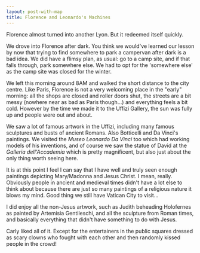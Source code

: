 ```yaml
---
layout: post-with-map
title: Florence and Leonardo's Machines
---
```


<p class="intro"><span class="dropcap">F</span>lorence almost turned into another Lyon. But it redeemed itself quickly.</p>

We drove into Florence after dark. You think we would've learned our lesson by now that trying to find somewhere to park a campervan after dark is a bad idea. We did have a flimsy plan, as usual: go to a camp site, and if that falls through, park somewhere else. We had to opt for the 'somewhere else' as the camp site was closed for the winter.

We left this morning around 8AM and walked the short distance to the city centre. Like Paris, Florence is not a very welcoming place in the "early" morning: all the shops are closed and roller doors shut, the streets are a bit messy (nowhere near as bad as Paris though...) and everything feels a bit cold. However by the time we made it to the Uffizi Gallery, the sun was fully up and people were out and about.

We saw a lot of famous artwork in the Uffizi, including many famous sculptures and busts of ancient Romans. Also Botticelli and Da Vinci's  paintings. We visited the <em>Museo Leonardo Da Vinci</em> too which had working models of his inventions, and of course we saw the statue of David at the <em>Galleria dell'Accademia</em> which is pretty magnificent, but also just about the only thing worth seeing here.

It is at this point I feel I can say that I have well and truly seen enough paintings depicting Mary/Madonna and Jesus Christ. I mean, really. Obviously people in ancient and medieval times didn't have a lot else to think about because there are just so many paintings of a religious nature it blows my mind. Good thing we still have Vatican City to visit...

I did enjoy all the non-Jesus artwork, such as Judith beheading Holofernes as painted by Artemisia Gentileschi, and all the sculpture from Roman times, and basically everything that didn't have something to do with Jesus.

Carly liked all of it. Except for the entertainers in the public squares dressed as scary clowns who fought with each other and then randomly kissed people in the crowd!
